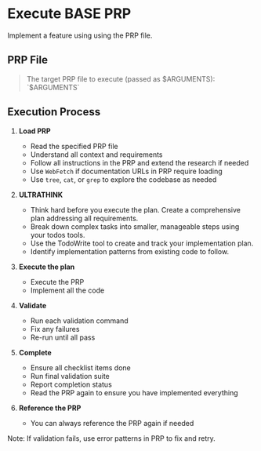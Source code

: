 # Execute BASE PRP

Implement a feature using using the PRP file.

## PRP File
> The target PRP file to execute (passed as $ARGUMENTS):  
`$ARGUMENTS`


## Execution Process

1. **Load PRP**
   - Read the specified PRP file
   - Understand all context and requirements
   - Follow all instructions in the PRP and extend the research if needed
   - Use `WebFetch` if documentation URLs in PRP require loading
   - Use `tree`, `cat`, or `grep` to explore the codebase as needed


2. **ULTRATHINK**
   - Think hard before you execute the plan. Create a comprehensive plan addressing all requirements.
   - Break down complex tasks into smaller, manageable steps using your todos tools.
   - Use the TodoWrite tool to create and track your implementation plan.
   - Identify implementation patterns from existing code to follow.

3. **Execute the plan**
   - Execute the PRP
   - Implement all the code

4. **Validate**
   - Run each validation command
   - Fix any failures
   - Re-run until all pass

5. **Complete**
   - Ensure all checklist items done
   - Run final validation suite
   - Report completion status
   - Read the PRP again to ensure you have implemented everything

6. **Reference the PRP**
   - You can always reference the PRP again if needed

Note: If validation fails, use error patterns in PRP to fix and retry.
